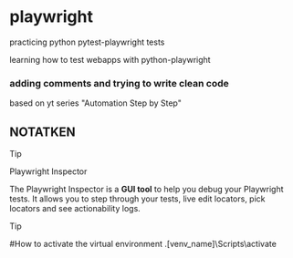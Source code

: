 # playwright
practicing python pytest-playwright tests

learning how to test webapps with python-playwright

### adding comments and trying to write clean code

based on yt series "Automation Step by Step"


## NOTATKEN

> [!TIP]
> Playwright Inspector

The Playwright Inspector is a **GUI tool** to help you debug your Playwright tests. It allows you to step through your tests, live edit locators, pick locators and see actionability logs.


> [!TIP]
> #How to activate the virtual environment
> .\[venv_name]\Scripts\activate
